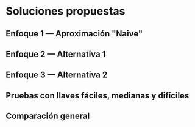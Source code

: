 # Soluciones propuestas

## Enfoque 1 — Aproximación "Naive"
<!-- Describir el enfoque base: búsqueda secuencial y división equitativa del espacio. -->

## Enfoque 2 — Alternativa 1
<!-- Describir primer acercamiento alternativo (con pseudocódigo o diagrama de flujo). -->

## Enfoque 3 — Alternativa 2
<!-- Describir segundo acercamiento alternativo. -->

## Pruebas con llaves fáciles, medianas y difíciles
<!-- Presentar y comparar los resultados obtenidos (tiempos o speedups). -->

## Comparación general
<!-- Comparar tiempos entre el enfoque naive y los propuestos. -->
